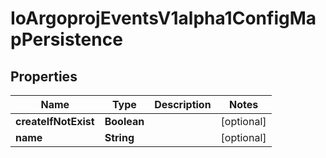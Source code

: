 

# IoArgoprojEventsV1alpha1ConfigMapPersistence

## Properties

Name | Type | Description | Notes
------------ | ------------- | ------------- | -------------
**createIfNotExist** | **Boolean** |  |  [optional]
**name** | **String** |  |  [optional]



